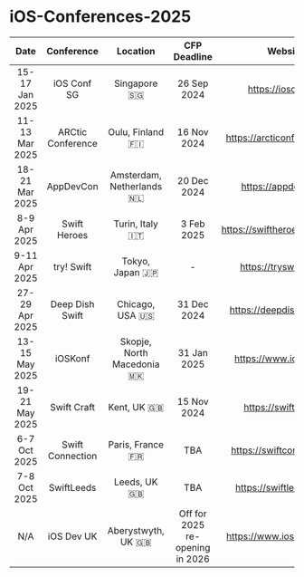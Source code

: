 # iOS-Conferences-2025

| Date | Conference | Location | CFP Deadline | Website |
| :--: | :--: | :--: | :--: | :--: | 
| 15-17 Jan 2025 | iOS Conf SG | Singapore 🇸🇬 | 26 Sep 2024 | https://iosconf.sg |  
| 11-13 Mar 2025 | ARCtic Conference | Oulu, Finland 🇫🇮 | 16 Nov 2024 | https://arcticonference.com |  
| 18-21 Mar 2025 | AppDevCon | Amsterdam, Netherlands 🇳🇱 | 20 Dec 2024 | https://appdevcon.nl |  
| 8-9 Apr 2025 | Swift Heroes | Turin, Italy 🇮🇹 | 3 Feb 2025 | https://swiftheroes.com/2025 |  
| 9-11 Apr 2025 | try! Swift | Tokyo, Japan 🇯🇵 | - | https://tryswift.jp/_en |  
| 27-29 Apr 2025 | Deep Dish Swift | Chicago, USA 🇺🇸 | 31 Dec 2024 | https://deepdishswift.com |  
| 13-15 May 2025 | iOSKonf | Skopje, North Macedonia 🇲🇰 | 31 Jan 2025 | https://www.ioskonf.mk |  
| 19-21 May 2025 | Swift Craft | Kent, UK 🇬🇧 | 15 Nov 2024 | https://swiftcraft.uk |  
| 6-7 Oct 2025 | Swift Connection | Paris, France 🇫🇷 | TBA | https://swiftconnection.io |  
| 7-8 Oct 2025 | SwiftLeeds | Leeds, UK 🇬🇧 | TBA | https://swiftleeds.co.uk |  
| N/A | iOS Dev UK | Aberystwyth, UK 🇬🇧 | Off for 2025 re-opening in 2026 | https://www.iosdevuk.com/ |

